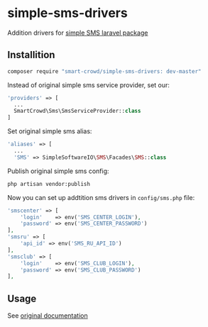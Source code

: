 # simple-sms-drivers
Addition drivers for [simple SMS laravel package](https://github.com/SimpleSoftwareIO/simple-sms)

## Installition
```bash 
composer require "smart-crowd/simple-sms-drivers: dev-master"
```

Instead of original simple sms service provider, set our:
```php
'providers' => [
  ...
  SmartCrowd\Sms\SmsServiceProvider::class
]
```

Set original simple sms alias:
```php
'aliases' => [
  ...
  'SMS' => SimpleSoftwareIO\SMS\Facades\SMS::class
```

Publish original simple sms config:
```bash 
php artisan vendor:publish
```

Now you can set up addtition sms drivers in `config/sms.php` file:
```php
'smscenter' => [
    'login'    => env('SMS_CENTER_LOGIN'),
    'password' => env('SMS_CENTER_PASSWORD')
],
'smsru' => [
    'api_id' => env('SMS_RU_API_ID')
],
'smsclub' => [
    'login'    => env('SMS_CLUB_LOGIN'),
    'password' => env('SMS_CLUB_PASSWORD')
],
```

## Usage
See [original documentation](https://github.com/SimpleSoftwareIO/simple-sms/blob/master/README.md#usage)
